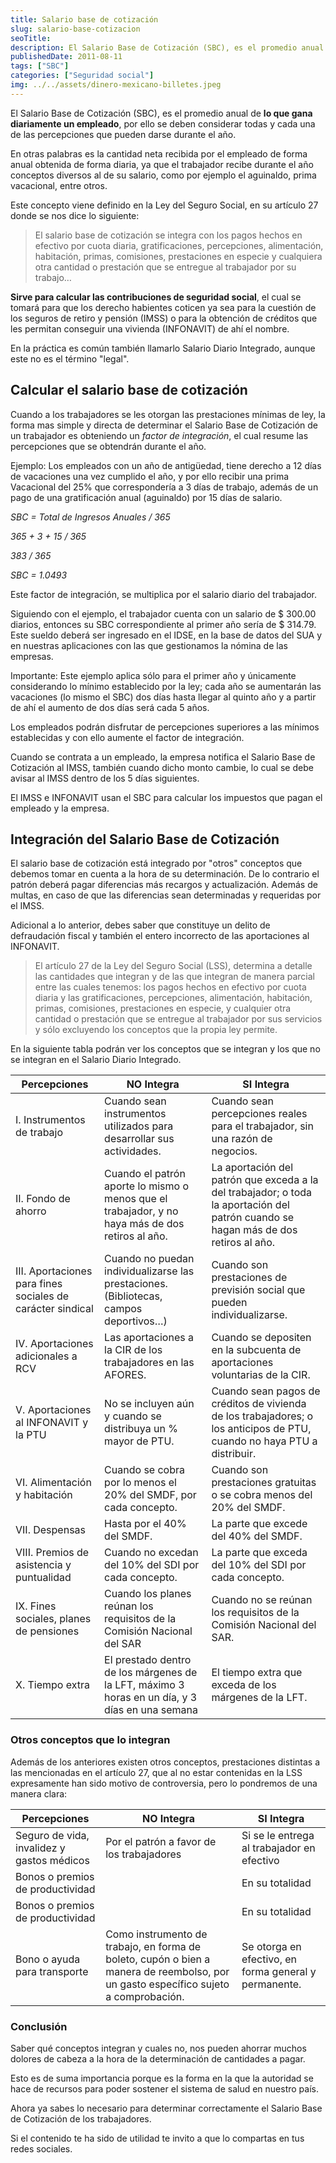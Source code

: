 ```yaml
---
title: Salario base de cotización
slug: salario-base-cotizacion
seoTitle: 
description: El Salario Base de Cotización (SBC), es el promedio anual de lo que gana diariamente un empleado. Se integra con los pagos hechos en efectivo o prestación.
publishedDate: 2011-08-11
tags: ["SBC"]
categories: ["Seguridad social"]
img: ../../assets/dinero-mexicano-billetes.jpeg
---
```



El Salario Base de Cotización (SBC), es el promedio anual de **lo que gana diariamente un empleado**, por ello se deben considerar todas y cada una de las percepciones que pueden darse durante el año.




En otras palabras es la cantidad neta recibida por el empleado de forma anual obtenida de forma diaria, ya que el trabajador recibe durante el año conceptos diversos al de su salario, como por ejemplo el aguinaldo, prima vacacional, entre otros.




Este concepto viene definido en la Ley del Seguro Social, en su artículo 27 donde se nos dice lo siguiente:





> El salario base de cotización se integra con los pagos hechos en efectivo por cuota diaria, gratificaciones, percepciones, alimentación, habitación, primas, comisiones, prestaciones en especie y cualquiera otra cantidad o prestación que se entregue al trabajador por su trabajo…




**Sirve para calcular las contribuciones de seguridad social**, el cual se tomará para que los derecho habientes coticen ya sea para la cuestión de los seguros de retiro y pensión (IMSS) o para la obtención de créditos que les permitan conseguir una vivienda (INFONAVIT) de ahí el nombre.




En la práctica es común también llamarlo Salario Diario Integrado, aunque este no es el término "legal".




Calcular el salario base de cotización
--------------------------------------




Cuando a los trabajadores se les otorgan las prestaciones mínimas de ley, la forma mas simple y directa de determinar el Salario Base de Cotización de un trabajador es obteniendo un *factor de integración*, el cual resume las percepciones que se obtendrán durante el año.




Ejemplo: Los empleados con un año de antigüedad, tiene derecho a 12 días de vacaciones una vez cumplido el año, y por ello recibir una prima Vacacional del 25% que correspondería a 3 días de trabajo, además de un pago de una gratificación anual (aguinaldo) por 15 días de salario.




*SBC \= Total de Ingresos Anuales / 365*




*365 \+ 3 \+ 15 / 365*




*383 / 365*




*SBC \= 1\.0493*




Este factor de integración, se multiplica por el salario diario del trabajador.




Siguiendo con el ejemplo, el trabajador cuenta con un salario de $ 300\.00 diarios, entonces su SBC correspondiente al primer año sería de $ 314\.79\. Este sueldo deberá ser ingresado en el IDSE, en la base de datos del SUA y en nuestras aplicaciones con las que gestionamos la nómina de las empresas.




Importante: Este ejemplo aplica sólo para el primer año y únicamente considerando lo mínimo establecido por la ley; cada año se aumentarán las vacaciones (lo mismo el SBC) dos días hasta llegar al quinto año y a partir de ahí el aumento de dos días será cada 5 años.




Los empleados podrán disfrutar de percepciones superiores a las mínimos establecidas y con ello aumente el factor de integración.




Cuando se contrata a un empleado, la empresa notifica el Salario Base de Cotización al IMSS, también cuando dicho monto cambie, lo cual se debe avisar al IMSS dentro de los 5 días siguientes.




El IMSS e INFONAVIT usan el SBC para calcular los impuestos que pagan el empleado y la empresa.




Integración del Salario Base de Cotización
------------------------------------------




El salario base de cotización está integrado por "otros" conceptos que debemos tomar en cuenta a la hora de su determinación. De lo contrario el patrón deberá pagar diferencias más recargos y actualización. Además de multas, en caso de que las diferencias sean determinadas y requeridas por el IMSS.




Adicional a lo anterior, debes saber que constituye un delito de defraudación fiscal y también el entero incorrecto de las aportaciones al INFONAVIT.





> El artículo 27 de la Ley del Seguro Social (LSS), determina a detalle las cantidades que integran y de las que integran de manera parcial entre las cuales tenemos: los pagos hechos en efectivo por cuota diaria y las gratificaciones, percepciones, alimentación, habitación, primas, comisiones, prestaciones en especie, y cualquier otra cantidad o prestación que se entregue al trabajador por sus servicios y sólo excluyendo los conceptos que la propia ley permite.




En la siguiente tabla podrán ver los conceptos que se integran y los que no se integran en el Salario Diario Integrado.






| Percepciones | NO Integra | SI Integra |
| --- | --- | --- |
| I. Instrumentos de trabajo | Cuando sean instrumentos utilizados para desarrollar sus actividades. | Cuando sean percepciones reales para el trabajador, sin una razón de negocios. |
| II. Fondo de ahorro | Cuando el patrón aporte lo mismo o menos que el trabajador, y no haya más de dos retiros al año. | La aportación del patrón que exceda a la del trabajador; o toda la aportación del patrón cuando se hagan más de dos retiros al año. |
| III. Aportaciones para fines sociales de carácter sindical | Cuando no puedan individualizarse las prestaciones. (Bibliotecas, campos deportivos…) | Cuando son prestaciones de previsión social que pueden individualizarse. |
| IV. Aportaciones adicionales a RCV | Las aportaciones a la CIR de los trabajadores en las AFORES. | Cuando se depositen en la subcuenta de aportaciones voluntarias de la CIR. |
| V. Aportaciones al INFONAVIT y la PTU | No se incluyen aún y cuando se distribuya un % mayor de PTU. | Cuando sean pagos de créditos de vivienda de los trabajadores; o los anticipos de PTU, cuando no haya PTU a distribuir. |
| VI. Alimentación y habitación | Cuando se cobra por lo menos el 20% del SMDF, por cada concepto. | Cuando son prestaciones gratuitas o se cobra menos del 20% del SMDF. |
| VII. Despensas | Hasta por el 40% del SMDF. | La parte que excede del 40% del SMDF. |
| VIII. Premios de asistencia y puntualidad | Cuando no excedan del 10% del SDI por cada concepto. | La parte que exceda del 10% del SDI por cada concepto. |
| IX. Fines sociales, planes de pensiones | Cuando los planes reúnan los requisitos de la Comisión Nacional del SAR | Cuando no se reúnan los requisitos de la Comisión Nacional del SAR. |
| X. Tiempo extra | El prestado dentro de los márgenes de la LFT, máximo 3 horas en un día, y 3 días en una semana | El tiempo extra que exceda de los márgenes de la LFT. |




### Otros conceptos que lo integran




Además de los anteriores existen otros conceptos, prestaciones distintas a las mencionadas en el artículo 27, que al no estar contenidas en la LSS expresamente han sido motivo de controversia, pero lo pondremos de una manera clara:






| Percepciones | NO Integra | SI Integra |
| --- | --- | --- |
| Seguro de vida, invalidez y gastos médicos | Por el patrón a favor de los trabajadores | Si se le entrega al trabajador en efectivo |
| Bonos o premios de productividad |  | En su totalidad |
| Bonos o premios de productividad |  | En su totalidad |
| Bono o ayuda para transporte | Como instrumento de trabajo, en forma de boleto, cupón o bien a manera de reembolso, por un gasto específico sujeto a comprobación. | Se otorga en efectivo, en forma general y permanente. |




### Conclusión




Saber qué conceptos integran y cuales no, nos pueden ahorrar muchos dolores de cabeza a la hora de la determinación de cantidades a pagar.




Esto es de suma importancia porque es la forma en la que la autoridad se hace de recursos para poder sostener el sistema de salud en nuestro país.




Ahora ya sabes lo necesario para determinar correctamente el Salario Base de Cotización de los trabajadores.




Si el contenido te ha sido de utilidad te invito a que lo compartas en tus redes sociales.



